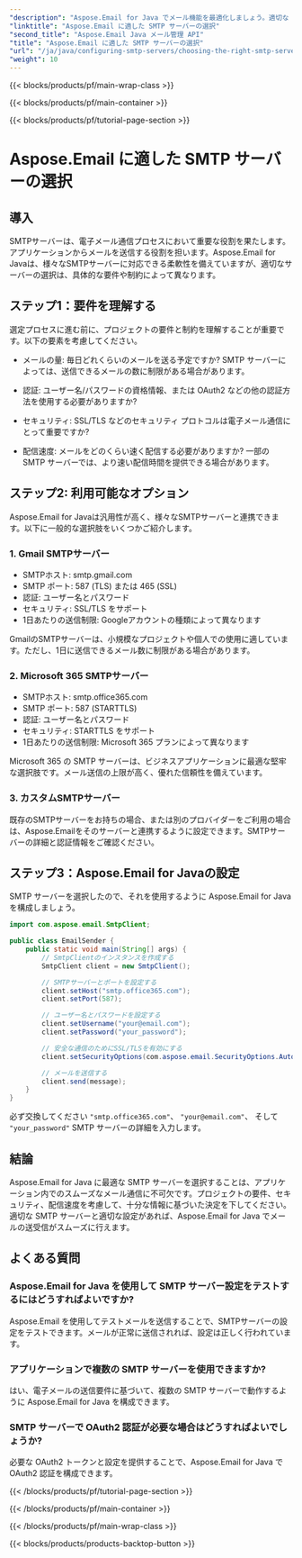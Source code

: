 ```yaml
---
"description": "Aspose.Email for Java でメール機能を最適化しましょう。適切な SMTP サーバーを選択し、簡単にメールを送信する方法を学びましょう。"
"linktitle": "Aspose.Email に適した SMTP サーバーの選択"
"second_title": "Aspose.Email Java メール管理 API"
"title": "Aspose.Email に適した SMTP サーバーの選択"
"url": "/ja/java/configuring-smtp-servers/choosing-the-right-smtp-server/"
"weight": 10
---
```


{{< blocks/products/pf/main-wrap-class >}}

{{< blocks/products/pf/main-container >}}

{{< blocks/products/pf/tutorial-page-section >}}

# Aspose.Email に適した SMTP サーバーの選択


## 導入

SMTPサーバーは、電子メール通信プロセスにおいて重要な役割を果たします。アプリケーションからメールを送信する役割を担います。Aspose.Email for Javaは、様々なSMTPサーバーに対応できる柔軟性を備えていますが、適切なサーバーの選択は、具体的な要件や制約によって異なります。

## ステップ1：要件を理解する

選定プロセスに進む前に、プロジェクトの要件と制約を理解することが重要です。以下の要素を考慮してください。

- メールの量: 毎日どれくらいのメールを送る予定ですか? SMTP サーバーによっては、送信できるメールの数に制限がある場合があります。

- 認証: ユーザー名/パスワードの資格情報、または OAuth2 などの他の認証方法を使用する必要がありますか?

- セキュリティ: SSL/TLS などのセキュリティ プロトコルは電子メール通信にとって重要ですか?

- 配信速度: メールをどのくらい速く配信する必要がありますか? 一部の SMTP サーバーでは、より速い配信時間を提供できる場合があります。

## ステップ2: 利用可能なオプション

Aspose.Email for Javaは汎用性が高く、様々なSMTPサーバーと連携できます。以下に一般的な選択肢をいくつかご紹介します。

### 1. Gmail SMTPサーバー

- SMTPホスト: smtp.gmail.com
- SMTP ポート: 587 (TLS) または 465 (SSL)
- 認証: ユーザー名とパスワード
- セキュリティ: SSL/TLS をサポート
- 1日あたりの送信制限: Googleアカウントの種類によって異なります

GmailのSMTPサーバーは、小規模なプロジェクトや個人での使用に適しています。ただし、1日に送信できるメール数に制限がある場合があります。

### 2. Microsoft 365 SMTPサーバー

- SMTPホスト: smtp.office365.com
- SMTP ポート: 587 (STARTTLS)
- 認証: ユーザー名とパスワード
- セキュリティ: STARTTLS をサポート
- 1日あたりの送信制限: Microsoft 365 プランによって異なります

Microsoft 365 の SMTP サーバーは、ビジネスアプリケーションに最適な堅牢な選択肢です。メール送信の上限が高く、優れた信頼性を備えています。

### 3. カスタムSMTPサーバー

既存のSMTPサーバーをお持ちの場合、または別のプロバイダーをご利用の場合は、Aspose.Emailをそのサーバーと連携するように設定できます。SMTPサーバーの詳細と認証情報をご確認ください。

## ステップ3：Aspose.Email for Javaの設定

SMTP サーバーを選択したので、それを使用するように Aspose.Email for Java を構成しましょう。

```java
import com.aspose.email.SmtpClient;

public class EmailSender {
    public static void main(String[] args) {
        // SmtpClientのインスタンスを作成する
        SmtpClient client = new SmtpClient();

        // SMTPサーバーとポートを設定する
        client.setHost("smtp.office365.com");
        client.setPort(587);

        // ユーザー名とパスワードを設定する
        client.setUsername("your@email.com");
        client.setPassword("your_password");

        // 安全な通信のためにSSL/TLSを有効にする
        client.setSecurityOptions(com.aspose.email.SecurityOptions.Auto);

        // メールを送信する
        client.send(message);
    }
}
```

必ず交換してください `"smtp.office365.com"`、 `"your@email.com"`、 そして `"your_password"` SMTP サーバーの詳細を入力します。

## 結論

Aspose.Email for Java に最適な SMTP サーバーを選択することは、アプリケーション内でのスムーズなメール通信に不可欠です。プロジェクトの要件、セキュリティ、配信速度を考慮して、十分な情報に基づいた決定を下してください。適切な SMTP サーバーと適切な設定があれば、Aspose.Email for Java でメールの送受信がスムーズに行えます。

## よくある質問

### Aspose.Email for Java を使用して SMTP サーバー設定をテストするにはどうすればよいですか?

Aspose.Email を使用してテストメールを送信することで、SMTPサーバーの設定をテストできます。メールが正常に送信されれば、設定は正しく行われています。

### アプリケーションで複数の SMTP サーバーを使用できますか?

はい、電子メールの送信要件に基づいて、複数の SMTP サーバーで動作するように Aspose.Email for Java を構成できます。

### SMTP サーバーで OAuth2 認証が必要な場合はどうすればよいでしょうか?

必要な OAuth2 トークンと設定を提供することで、Aspose.Email for Java で OAuth2 認証を構成できます。

{{< /blocks/products/pf/tutorial-page-section >}}

{{< /blocks/products/pf/main-container >}}

{{< /blocks/products/pf/main-wrap-class >}}

{{< blocks/products/products-backtop-button >}}